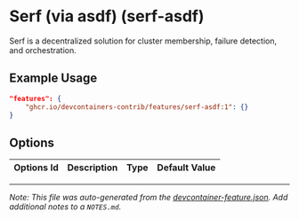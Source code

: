 
# Serf (via asdf) (serf-asdf)

Serf is a decentralized solution for cluster membership, failure detection, and orchestration.

## Example Usage

```json
"features": {
    "ghcr.io/devcontainers-contrib/features/serf-asdf:1": {}
}
```

## Options

| Options Id | Description | Type | Default Value |
|-----|-----|-----|-----|




---

_Note: This file was auto-generated from the [devcontainer-feature.json](https://github.com/devcontainers-contrib/features/blob/main/src/serf-asdf/devcontainer-feature.json).  Add additional notes to a `NOTES.md`._
